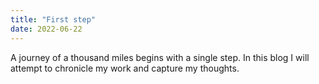 ```yaml
---
title: "First step"
date: 2022-06-22
---
```


A journey of a thousand miles begins with a single step. In this blog I will attempt to chronicle my work and capture my thoughts.
